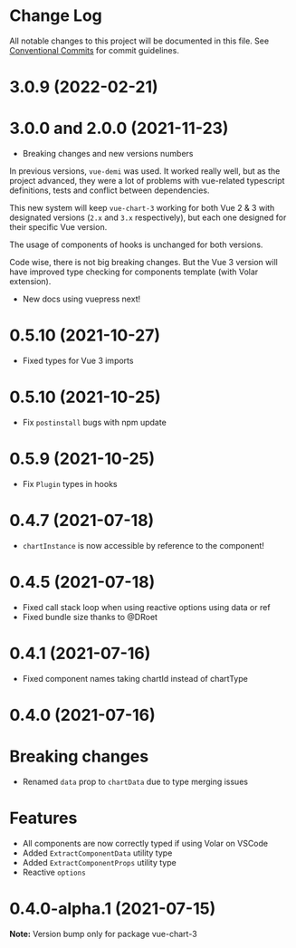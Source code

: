 # Change Log

All notable changes to this project will be documented in this file.
See [Conventional Commits](https://conventionalcommits.org) for commit guidelines.

# 3.0.9 (2022-02-21)

# 3.0.0 and 2.0.0 (2021-11-23)

- Breaking changes and new versions numbers

In previous versions, `vue-demi` was used. It worked really well, but as the project advanced, they were a lot of problems with vue-related typescript definitions, tests and conflict between dependencies.

This new system will keep `vue-chart-3` working for both Vue 2 & 3 with designated versions (`2.x` and `3.x` respectively), but each one designed for their specific Vue version.

The usage of components of hooks is unchanged for both versions.

Code wise, there is not big breaking changes. But the Vue 3 version will have improved type checking for components template (with Volar extension).

- New docs using vuepress next!

# 0.5.10 (2021-10-27)

- Fixed types for Vue 3 imports

# 0.5.10 (2021-10-25)

- Fix `postinstall` bugs with npm update

# 0.5.9 (2021-10-25)

- Fix `Plugin` types in hooks

# 0.4.7 (2021-07-18)

- `chartInstance` is now accessible by reference to the component!

# 0.4.5 (2021-07-18)

- Fixed call stack loop when using reactive options using data or ref
- Fixed bundle size thanks to @DRoet

# 0.4.1 (2021-07-16)

- Fixed component names taking chartId instead of chartType

# 0.4.0 (2021-07-16)

# Breaking changes

- Renamed `data` prop to `chartData` due to type merging issues

# Features

- All components are now correctly typed if using Volar on VSCode
- Added `ExtractComponentData` utility type
- Added `ExtractComponentProps` utility type
- Reactive `options`

# 0.4.0-alpha.1 (2021-07-15)

**Note:** Version bump only for package vue-chart-3
